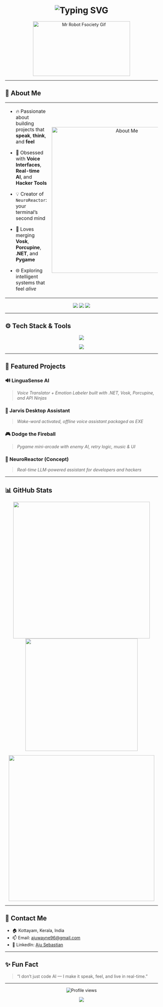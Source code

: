 <!-- GitHub Profile README for Aju Sebastian -->

<h1 align="center">
  <img src="https://readme-typing-svg.herokuapp.com?font=Righteous&size=80&duration=3000&pause=1000&center=true&vCenter=true&width=1600&height=140&lines=Hi+I%27m+Aju+Sebastian+✌️;AI+Enthusiast+%7C+Indie+Pygame+Dev" alt="Typing SVG" />
</h1>

<p align="center">
  <img src="https://media.giphy.com/media/v1.Y2lkPTc5MGI3NjExaDMzN3l0Ym9hMHg2NHdpcGpvMDFwZGR5YTkxcTZ5emI3MzgxOHBhMyZlcD12MV9naWZzX3NlYXJjaCZjdD1n/3pTtbLJ7Jd0YM/giphy.gif" width="320" height="180" alt="Mr Robot Fsociety Gif" />
</p>

---

## 🧠 About Me

<table>
  <tr>
    <td valign="top" width="50%">
      
- 🔥 Passionate about building projects that **speak**, **think**, and **feel**  
- 🧠 Obsessed with **Voice Interfaces**, **Real-time AI**, and **Hacker Tools**  
- 💡 Creator of `NeuroReactor`: your terminal’s second mind  
- 🧩 Loves merging **Vosk**, **Porcupine**, **.NET**, and **Pygame**  
- 🌐 Exploring intelligent systems that feel *alive*

    </td>
    <td align="center" width="50%">
      <img src="https://media.giphy.com/media/v1.Y2lkPWVjZjA1ZTQ3NGtqZXg2bjZsN3ljMW0wOWE5bThnNTh5MGUyYTBmY3hmNWt0cHBjdSZlcD12MV9naWZzX3NlYXJjaCZjdD1n/l0NwGpoOVLTAyUJSo/giphy.gif" width="480" alt="About Me" />
    </td>
  </tr>
</table>

<p align="center">
  <img src="https://img.shields.io/badge/Location-Kottayam%2C%20Kerala-informational?style=for-the-badge&logo=googlemaps&logoColor=white&color=0abde3" />
  <img src="https://img.shields.io/badge/Current_Project-LinguaSense_AI-purple?style=for-the-badge&logo=github&logoColor=white" />
  <img src="https://img.shields.io/badge/Hacker_Tool-NeuroReactor-critical?style=for-the-badge&logo=terminal&logoColor=white" />
</p>

---

## ⚙️ Tech Stack & Tools

<p align="center">
  <img src="https://skillicons.dev/icons?i=python,cs,dotnet,pygame,git,github,vscode,linux" />
</p>

<p align="center">
  <img src="https://skillicons.dev/icons?i=html,css,js,api,windows,py" />
</p>

---

## 📌 Featured Projects

### 🔊 LinguaSense AI
> *Voice Translator + Emotion Labeler built with .NET, Vosk, Porcupine, and API Ninjas*

### 🤖 Jarvis Desktop Assistant
> *Wake-word activated, offline voice assistant packaged as EXE*

### 🎮 Dodge the Fireball
> *Pygame mini-arcade with enemy AI, retry logic, music & UI*

### 🧬 NeuroReactor (Concept)
> *Real-time LLM-powered assistant for developers and hackers*

---

## 📊 GitHub Stats

<p align="center">
  <img src="https://github-readme-stats.vercel.app/api?username=ajuwayne96&show_icons=true&theme=radical" width="450"/>
  <img src="https://github-readme-stats.vercel.app/api/top-langs/?username=ajuwayne96&layout=compact&theme=radical" width="370"/>
</p>

<p align="center">
  <img src="https://streak-stats.demolab.com/?user=ajuwayne96&theme=dark&hide_border=true" width="480"/>
</p>

---

## 📍 Contact Me

- 🏠 Kottayam, Kerala, India  
- 📫 Email: [ajuwayne96@gmail.com](mailto:ajuwayne96@gmail.com)  
- 🔗 LinkedIn: [Aju Sebastian](https://www.linkedin.com/in/aju-sebastian-78b155265/)

---

## ✨ Fun Fact

> “I don’t just code AI — I make it speak, feel, and live in real-time.”

---

<p align="center">
  <img src="https://count.getloli.com/@ajuwayne96?name=ajuwayne96&theme=booru-helltaker&padding=8&offset=0&align=top&scale=1&pixelated=0&darkmode=auto" alt="Profile views" />
</p>

<p align="center">
  <img src="https://capsule-render.vercel.app/api?type=waving&color=gradient&height=100&section=footer" />
</p>
